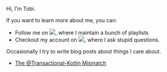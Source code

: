 Hi, I’m Tobi. 

If you want to learn more about me, you can:
- Follow me on <a href="https://open.spotify.com/user/rchhnd4"><img src="https://img.shields.io/static/v1?label=%E2%80%8B&message=Spotify&color=1ED760&style=flat-square&logo=spotify" /></a>, where I maintain a bunch of playlists 
- Checkout my account on <a href="https://stackoverflow.com/users/4567795/twobiers"><img src="https://img.shields.io/static/v1?label=%E2%80%8B&message=StackOverflow&color=ef8236&style=flat-square&logo=stackoverflow" /></a>, where I ask stupid questions.

Occasionally I try to write blog posts about things I care about. 

- [The @Transactional-Kotlin Mismatch](https://twobiers.github.io/posts/transactional-kotlin/)
